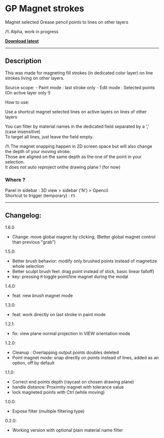 # GP Magnet strokes

Magnet selected Grease pencil points to lines on other layers

/!\ Alpha, work in progress

**[Download latest](https://github.com/Pullusb/GP_magnet_strokes/archive/master.zip)**

<!-- ### [Demo Youtube]() -->

---  

## Description

This was made for magneting fill strokes (in dedicated color layer) on line strokes living on other layers.

Source scope:
    - Paint mode : last stroke only
    - Edit mode : Selected points (On active layer only !)

How to use:  

Use a shortcut magnet selected lines on active layers on lines of other layers

You can filter by material names in the dedicated field separated by a ',' (case insensitive)  
To target all lines, just leave the field empty.

/!\ The magnet snapping happen in 2D screen space but will also change the depth of your moving stroke.  
Those are aligned on the same depth as the one of the point in your selection.  
It does not auto reproject onthe drawing plane ! (for now)  

### Where ?

Panel in sidebar : 3D view > sidebar ('N') > Gpencil  
Shortcut to trigger (temporary) : `F5`

<!--
## Todo:
- 
- resample shortcut (resample on the fly tested, not so good...)
- authorize snapping on the same layer as an option ?
-  -->

---

## Changelog:


1.6.0

- Change: move global magnet by clicking, (Better global magnet control than previous "grab")

1.5.0:

- Better brush behavior: modify only brushed points instead of magnetize whole selection
- Better sculpt brush feel: drag point instead of stick, basic linear falloff)
- key: pressing `M` toggle point/line magnet during the modal

1.4.0:

- feat: new _brush_ magnet mode

1.3.0:

- feat: work directly on last stroke in paint mode

1.2.1:

- fix: view plane normal projection in VIEW orientation mode

1.2.0:

- Cleanup : Overlapping output points doubles deleted
- Point magnet mode: snap directly on points instead of lines, added as an option, off by default  

1.1.0:

- Correct end points depth (raycast on chosen drawing plane)
- handle distance: Proximity magnet with tolerance value
- lock magneted points with Ctrl (while moving)


1.0.0:

- Expose filter (multiple filtering type)

0.2.0:

- Working version with optional plain material name filter